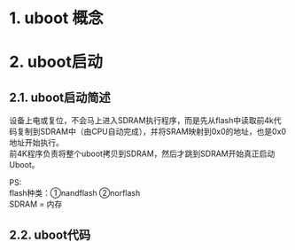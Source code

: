 

# 1. uboot 概念



# 2. uboot启动

## 2.1. uboot启动简述

​		设备上电或复位，不会马上进入SDRAM执行程序，而是先从flash中读取前4k代码复制到SDRAM中（由CPU自动完成），并将SRAM映射到0x0的地址，也是0x0地址开始执行。  
​		前4K程序负责将整个uboot拷贝到SDRAM，然后才跳到SDRAM开始真正启动Uboot。

PS:  
		flash种类：①nandflash ②norflash  
		SDRAM = 内存

## 2.2. uboot代码